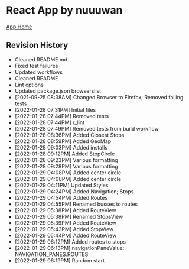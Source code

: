 # React App by nuuuwan

[App Home](https://nuuuwan.github.io/bus_lk_app)

## Revision History
  * Cleaned README.md
  * Fixed test failures
  * Updated workflows
  * Cleaned README
  * Lint options
  * Updated package.json browserslist
  *  [2021-09-25 08:38AM] Changed Browser to Firefox; Removed failing tests
  *  [2022-01-28 07:31PM] Initial files
  *  [2022-01-28 07:44PM] Removed tests
  *  [2022-01-28 07:44PM] r_lint
  *  [2022-01-28 07:49PM] Removed tests from build workflow
  *  [2022-01-28 08:36PM] Added Closest Stops
  *  [2022-01-28 08:59PM] Added GeoMap
  *  [2022-01-28 09:03PM] Added installs
  *  [2022-01-28 09:12PM] Added StopCircle
  *  [2022-01-28 09:23PM] Various formatting
  *  [2022-01-28 09:28PM] Various formatting
  *  [2022-01-29 04:08PM] Added center circle
  *  [2022-01-29 04:08PM] Added center circle
  *  [2022-01-29 04:11PM] Updated Styles
  *  [2022-01-29 04:24PM] Added Navigation; Stops
  *  [2022-01-29 04:54PM] Added Routes
  *  [2022-01-29 04:55PM] Renamed busses to routes
  *  [2022-01-29 05:38PM] Added RouteView
  *  [2022-01-29 05:38PM] Renamed StopsView
  *  [2022-01-29 05:39PM] Added RouteView
  *  [2022-01-29 05:43PM] Added StopView
  *  [2022-01-29 05:44PM] Added RouteView
  *  [2022-01-29 06:12PM] Added routes to stops
  *  [2022-01-29 06:13PM] navigationPaneValue: NAVIGATION_PANES.ROUTES
  *  [2022-01-29 06:19PM] Random start
